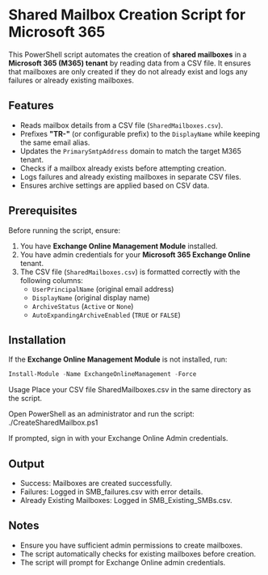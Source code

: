 # Shared Mailbox Creation Script for Microsoft 365

This PowerShell script automates the creation of **shared mailboxes** in a **Microsoft 365 (M365) tenant** by reading data from a CSV file. It ensures that mailboxes are only created if they do not already exist and logs any failures or already existing mailboxes.

## Features
- Reads mailbox details from a CSV file (`SharedMailboxes.csv`).
- Prefixes **"TR-"** (or configurable prefix) to the `DisplayName` while keeping the same email alias.
- Updates the `PrimarySmtpAddress` domain to match the target M365 tenant.
- Checks if a mailbox already exists before attempting creation.
- Logs failures and already existing mailboxes in separate CSV files.
- Ensures archive settings are applied based on CSV data.

## Prerequisites
Before running the script, ensure:
1. You have **Exchange Online Management Module** installed.
2. You have admin credentials for your **Microsoft 365 Exchange Online** tenant.
3. The CSV file (`SharedMailboxes.csv`) is formatted correctly with the following columns:
   - `UserPrincipalName` (original email address)
   - `DisplayName` (original display name)
   - `ArchiveStatus` (`Active` or `None`)
   - `AutoExpandingArchiveEnabled` (`TRUE` or `FALSE`)

## Installation
If the **Exchange Online Management Module** is not installed, run:
```powershell
Install-Module -Name ExchangeOnlineManagement -Force
```
Usage
Place your CSV file SharedMailboxes.csv in the same directory as the script.

Open PowerShell as an administrator and run the script:
./CreateSharedMailbox.ps1

If prompted, sign in with your Exchange Online Admin credentials.

## Output

- Success: Mailboxes are created successfully.
- Failures: Logged in SMB_failures.csv with error details.
- Already Existing Mailboxes: Logged in SMB_Existing_SMBs.csv.


## Notes
- Ensure you have sufficient admin permissions to create mailboxes.
- The script automatically checks for existing mailboxes before creation.
- The script will prompt for Exchange Online admin credentials.
